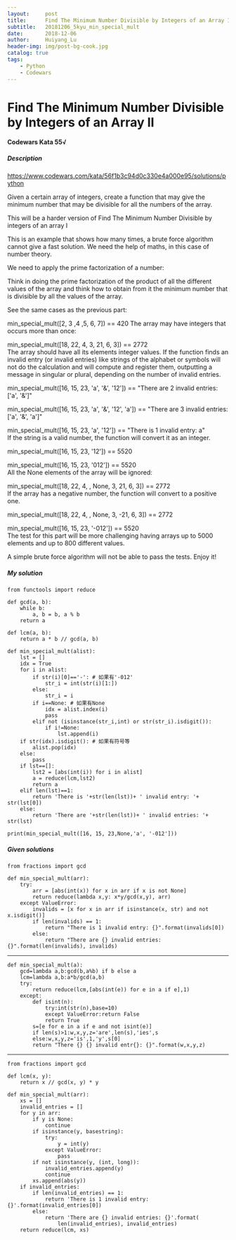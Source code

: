 ```yaml
---
layout:     post
title:      Find The Minimum Number Divisible by Integers of an Array II
subtitle:   20181206_5kyu_min_special_mult
date:       2018-12-06
author:     Huiyang_Lu
header-img: img/post-bg-cook.jpg
catalog: true
tags:
    - Python
    - Codewars
---
```

# Find The Minimum Number Divisible by Integers of an Array II
#### Codewars Kata 55√
##### Description  
https://www.codewars.com/kata/56f1b3c94d0c330e4a000e95/solutions/python
  
Given a certain array of integers, create a function that may give the minimum number that may be divisible for all the numbers of the array.
  
This will be a harder version of Find The Minimum Number Divisible by integers of an array I
  
This is an example that shows how many times, a brute force algorithm cannot give a fast solution. We need the help of maths, in this case of number theory.
  
We need to apply the prime factorization of a number:
  
Think in doing the prime factorization of the product of all the different values of the array and think how to obtain from it the minimum number that is divisible by all the values of the array.
  
See the same cases as the previous part:
  
min_special_mult([2, 3 ,4 ,5, 6, 7]) == 420
The array may have integers that occurs more than once:
  
min_special_mult([18, 22, 4, 3, 21, 6, 3]) == 2772  
The array should have all its elements integer values. If the function finds an invalid entry (or invalid entries) like strings of the alphabet or symbols will not do the calculation and will compute and register them, outputting a message in singular or plural, depending on the number of invalid entries.
  
min_special_mult([16, 15, 23, 'a', '&', '12']) == "There are 2 invalid entries: ['a', '&']"
  
min_special_mult([16, 15, 23, 'a', '&', '12', 'a']) == "There are 3 invalid entries: ['a', '&', 'a']"
  
min_special_mult([16, 15, 23, 'a', '12']) == "There is 1 invalid entry: a"  
If the string is a valid number, the function will convert it as an integer.
  
min_special_mult([16, 15, 23, '12']) == 5520

min_special_mult([16, 15, 23, '012']) == 5520  
All the None elements of the array will be ignored:  

min_special_mult([18, 22, 4, , None, 3, 21, 6, 3]) == 2772  
If the array has a negative number, the function will convert to a positive one.  
  
min_special_mult([18, 22, 4, , None, 3, -21, 6, 3]) == 2772  
  
min_special_mult([16, 15, 23, '-012']) == 5520  
The test for this part will be more challenging having arrays up to 5000 elements and up to 800 different values.  
  
A simple brute force algorithm will not be able to pass the tests. Enjoy it!  

##### My solution
    from functools import reduce

    def gcd(a, b):
        while b:
            a, b = b, a % b
        return a

    def lcm(a, b):
        return a * b // gcd(a, b)

    def min_special_mult(alist):
        lst = []
        idx = True
        for i in alist:
            if str(i)[0]=='-': # 如果有'-012'
                str_i = int(str(i)[1:])
            else:
                str_i = i
            if i==None: # 如果有None
                idx = alist.index(i)
                pass
            elif not (isinstance(str_i,int) or str(str_i).isdigit()):
                if i!=None:
                    lst.append(i)
        if str(idx).isdigit(): # 如果有符号等
            alist.pop(idx)
        else:
            pass
        if lst==[]:
            lst2 = [abs(int(i)) for i in alist]
            a = reduce(lcm,lst2)
            return a
        elif len(lst)==1:
            return 'There is '+str(len(lst))+ ' invalid entry: '+ str(lst[0])
        else:
            return 'There are '+str(len(lst))+ ' invalid entries: '+ str(lst)

    print(min_special_mult([16, 15, 23,None,'a', '-012']))

##### Given solutions
    from fractions import gcd

    def min_special_mult(arr):
        try:
            arr = [abs(int(x)) for x in arr if x is not None]
            return reduce(lambda x,y: x*y/gcd(x,y), arr)
        except ValueError:
            invalids = [x for x in arr if isinstance(x, str) and not x.isdigit()]
            if len(invalids) == 1:
                return "There is 1 invalid entry: {}".format(invalids[0])
            else:
                return "There are {} invalid entries: {}".format(len(invalids), invalids)

---
    def min_special_mult(a):
        gcd=lambda a,b:gcd(b,a%b) if b else a
        lcm=lambda a,b:a*b/gcd(a,b)
        try:
            return reduce(lcm,[abs(int(e)) for e in a if e],1)
        except:
            def isint(n):
                try:int(str(n),base=10)
                except ValueError:return False
                return True
            s=[e for e in a if e and not isint(e)]
            if len(s)>1:w,x,y,z='are',len(s),'ies',s
            else:w,x,y,z='is',1,'y',s[0]
            return "There {} {} invalid entr{}: {}".format(w,x,y,z)

---
    from fractions import gcd

    def lcm(x, y):
        return x // gcd(x, y) * y

    def min_special_mult(arr):
        xs = []
        invalid_entries = []
        for y in arr:
            if y is None:
                continue
            if isinstance(y, basestring):
                try:
                    y = int(y)
                except ValueError:
                    pass
            if not isinstance(y, (int, long)):
                invalid_entries.append(y)
                continue
            xs.append(abs(y))
        if invalid_entries:
            if len(invalid_entries) == 1:
                return 'There is 1 invalid entry: {}'.format(invalid_entries[0])
            else:
                return 'There are {} invalid entries: {}'.format(
                    len(invalid_entries), invalid_entries)
        return reduce(lcm, xs)